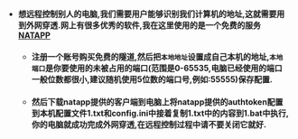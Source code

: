 * #### 想远程控制别人的电脑,我们需要用户能够识别我们计算机的地址,这就需要用到外网穿透.网上有很多优秀的软件,我在这里使用的是一个免费的服务[NATAPP](https://natapp.cn)
  * #### 注册一个账号购买免费的隧道,然后把`本地地址`设置成自己本机的地址,`本地端口`是你要使用的未被占用的端口(范围是0-65535,电脑已经使用的端口一般位数都很小,建议随机使用5位数的端口号,例如:55555)保存配置.
  * #### 然后下载natapp提供的客户端到电脑上将natapp提供的authtoken配置到本机配置文件1.txt和config.ini中接着复制1.txt中的内容到1.bat中执行,你的电脑就成功完成外网穿透,在远程控制过程中请不要关闭它就好.
